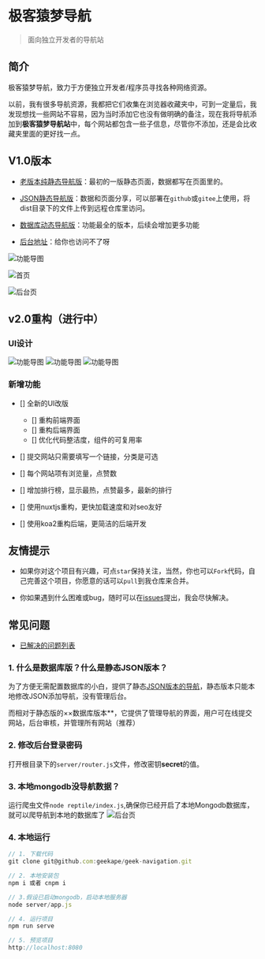 #  极客猿梦导航

> 面向独立开发者的导航站

## 简介
极客猿梦导航，致力于方便独立开发者/程序员寻找各种网络资源。

以前，我有很多导航资源，我都把它们收集在浏览器收藏夹中，可到一定量后，我发现想找一些网站不容易，因为当时添加它也没有做明确的备注，现在我将导航添加到**极客猿梦导航站**中，每个网站都包含一些子信息，尽管你不添加，还是会比收藏夹里面的更好找一点。

## V1.0版本

- [老版本纯静态导航版](https://github.com/geekape/geek-navigation/tree/master)：最初的一版静态页面，数据都写在页面里的。

- [JSON静态导航版](https://github.com/geekape/geek-navigation/tree/json-navigation)：数据和页面分享，可以部署在`github`或`gitee`上使用，将dist目录下的文件上传到远程仓库里访问。

- [数据库动态导航版](https://github.com/geekape/geek-navigation/tree/vue2)：功能最全的版本，后续会增加更多功能

- [后台地址](http://navigate.ym1024.com/admin)：给你也访问不了呀


![功能导图](./images/navigate.png)

![首页](./images/page_index.png)

![后台页](./images/page_admin.png)

## v2.0重构（进行中）
### UI设计
![功能导图](./images/首页.png)
![功能导图](./images/首页－提交网站.png)
![功能导图](./images/首页－排行榜.png)

### 新增功能
- [] 全新的UI改版
  - [] 重构前端界面
  - [] 重构后端界面
  - [] 优化代码整洁度，组件的可复用率
- [] 提交网站只需要填写一个链接，分类是可选
- [] 每个网站项有浏览量，点赞数
- [] 增加排行榜，显示最热，点赞最多，最新的排行

- [] 使用nuxtjs重构，更快加载速度和对seo友好
- [] 使用koa2重构后端，更简洁的后端开发



## 友情提示

- 如果你对这个项目有兴趣，可点`star`保持关注，当然，你也可以`Fork`代码，自己完善这个项目，你愿意的话可以`pull`到我仓库来合并。

- 你如果遇到什么困难或bug，随时可以在[issues](https://github.com/geekape/geek-navigation/issues)提出，我会尽快解决。



## 常见问题
- [已解决的问题列表](https://github.com/geekape/geek-navigation/issues?q=is%3Aissue+is%3Aclosed)

### 1. 什么是数据库版？什么是静态JSON版本？
为了方便无需配置数据库的小白，提供了静态[JSON版本的导航](https://github.com/geekape/geek-navigation/tree/json-navigation)，静态版本只能本地修改JSON添加导航，没有管理后台。

而相对于静态版的××数据库版本**，它提供了管理导航的界面，用户可在线提交网站，后台审核，并管理所有网站（推荐）

### 2. 修改后台登录密码
打开根目录下的`server/router.js`文件，修改密钥**secret**的值。

### 3. 本地mongodb没导航数据？
运行爬虫文件`node reptile/index.js`,确保你已经开启了本地Mongodb数据库，就可以爬导航到本地的数据库了
![后台页](./images/mongodb.png)

### 4. 本地运行
```js
// 1. 下载代码
git clone git@github.com:geekape/geek-navigation.git

// 2. 本地安装包
npm i 或者 cnpm i

// 3.假设已启动mongodb，启动本地服务器
node server/app.js

// 4. 运行项目
npm run serve

// 5. 预览项目
http://localhost:8080
```




